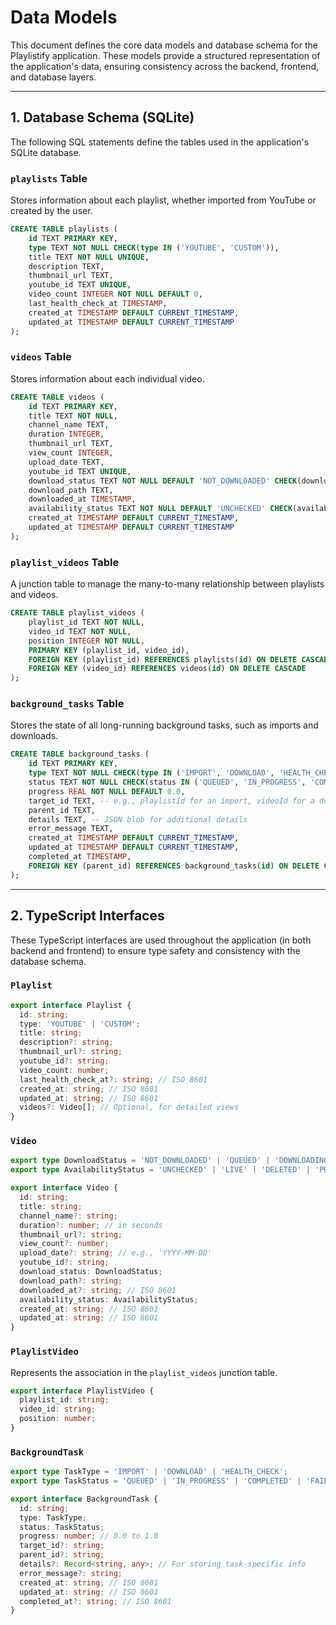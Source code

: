 # Data Models

This document defines the core data models and database schema for the Playlistify application. These models provide a structured representation of the application's data, ensuring consistency across the backend, frontend, and database layers.

---

## 1. Database Schema (SQLite)

The following SQL statements define the tables used in the application's SQLite database.

### `playlists` Table

Stores information about each playlist, whether imported from YouTube or created by the user.

```sql
CREATE TABLE playlists (
    id TEXT PRIMARY KEY,
    type TEXT NOT NULL CHECK(type IN ('YOUTUBE', 'CUSTOM')),
    title TEXT NOT NULL UNIQUE,
    description TEXT,
    thumbnail_url TEXT,
    youtube_id TEXT UNIQUE,
    video_count INTEGER NOT NULL DEFAULT 0,
    last_health_check_at TIMESTAMP,
    created_at TIMESTAMP DEFAULT CURRENT_TIMESTAMP,
    updated_at TIMESTAMP DEFAULT CURRENT_TIMESTAMP
);
```

### `videos` Table

Stores information about each individual video.

```sql
CREATE TABLE videos (
    id TEXT PRIMARY KEY,
    title TEXT NOT NULL,
    channel_name TEXT,
    duration INTEGER,
    thumbnail_url TEXT,
    view_count INTEGER,
    upload_date TEXT,
    youtube_id TEXT UNIQUE,
    download_status TEXT NOT NULL DEFAULT 'NOT_DOWNLOADED' CHECK(download_status IN ('NOT_DOWNLOADED', 'QUEUED', 'DOWNLOADING', 'COMPLETED', 'FAILED')),
    download_path TEXT,
    downloaded_at TIMESTAMP,
    availability_status TEXT NOT NULL DEFAULT 'UNCHECKED' CHECK(availability_status IN ('UNCHECKED', 'LIVE', 'DELETED', 'PRIVATE', 'UNLISTED')),
    created_at TIMESTAMP DEFAULT CURRENT_TIMESTAMP,
    updated_at TIMESTAMP DEFAULT CURRENT_TIMESTAMP
);
```

### `playlist_videos` Table

A junction table to manage the many-to-many relationship between playlists and videos.

```sql
CREATE TABLE playlist_videos (
    playlist_id TEXT NOT NULL,
    video_id TEXT NOT NULL,
    position INTEGER NOT NULL,
    PRIMARY KEY (playlist_id, video_id),
    FOREIGN KEY (playlist_id) REFERENCES playlists(id) ON DELETE CASCADE,
    FOREIGN KEY (video_id) REFERENCES videos(id) ON DELETE CASCADE
);
```

### `background_tasks` Table

Stores the state of all long-running background tasks, such as imports and downloads.

```sql
CREATE TABLE background_tasks (
    id TEXT PRIMARY KEY,
    type TEXT NOT NULL CHECK(type IN ('IMPORT', 'DOWNLOAD', 'HEALTH_CHECK')),
    status TEXT NOT NULL CHECK(status IN ('QUEUED', 'IN_PROGRESS', 'COMPLETED', 'FAILED', 'CANCELLED', 'COMPLETED_WITH_ERRORS')),
    progress REAL NOT NULL DEFAULT 0.0,
    target_id TEXT, -- e.g., playlistId for an import, videoId for a download
    parent_id TEXT,
    details TEXT, -- JSON blob for additional details
    error_message TEXT,
    created_at TIMESTAMP DEFAULT CURRENT_TIMESTAMP,
    updated_at TIMESTAMP DEFAULT CURRENT_TIMESTAMP,
    completed_at TIMESTAMP,
    FOREIGN KEY (parent_id) REFERENCES background_tasks(id) ON DELETE CASCADE
);
```

---

## 2. TypeScript Interfaces

These TypeScript interfaces are used throughout the application (in both backend and frontend) to ensure type safety and consistency with the database schema.

### `Playlist`

```typescript
export interface Playlist {
  id: string;
  type: 'YOUTUBE' | 'CUSTOM';
  title: string;
  description?: string;
  thumbnail_url?: string;
  youtube_id?: string;
  video_count: number;
  last_health_check_at?: string; // ISO 8601
  created_at: string; // ISO 8601
  updated_at: string; // ISO 8601
  videos?: Video[]; // Optional, for detailed views
}
```

### `Video`

```typescript
export type DownloadStatus = 'NOT_DOWNLOADED' | 'QUEUED' | 'DOWNLOADING' | 'COMPLETED' | 'FAILED';
export type AvailabilityStatus = 'UNCHECKED' | 'LIVE' | 'DELETED' | 'PRIVATE' | 'UNLISTED';

export interface Video {
  id: string;
  title: string;
  channel_name?: string;
  duration?: number; // in seconds
  thumbnail_url?: string;
  view_count?: number;
  upload_date?: string; // e.g., 'YYYY-MM-DD'
  youtube_id?: string;
  download_status: DownloadStatus;
  download_path?: string;
  downloaded_at?: string; // ISO 8601
  availability_status: AvailabilityStatus;
  created_at: string; // ISO 8601
  updated_at: string; // ISO 8601
}
```

### `PlaylistVideo`

Represents the association in the `playlist_videos` junction table.

```typescript
export interface PlaylistVideo {
  playlist_id: string;
  video_id: string;
  position: number;
}
```

### `BackgroundTask`

```typescript
export type TaskType = 'IMPORT' | 'DOWNLOAD' | 'HEALTH_CHECK';
export type TaskStatus = 'QUEUED' | 'IN_PROGRESS' | 'COMPLETED' | 'FAILED' | 'CANCELLED' | 'COMPLETED_WITH_ERRORS';

export interface BackgroundTask {
  id: string;
  type: TaskType;
  status: TaskStatus;
  progress: number; // 0.0 to 1.0
  target_id?: string;
  parent_id?: string;
  details?: Record<string, any>; // For storing task-specific info
  error_message?: string;
  created_at: string; // ISO 8601
  updated_at: string; // ISO 8601
  completed_at?: string; // ISO 8601
}